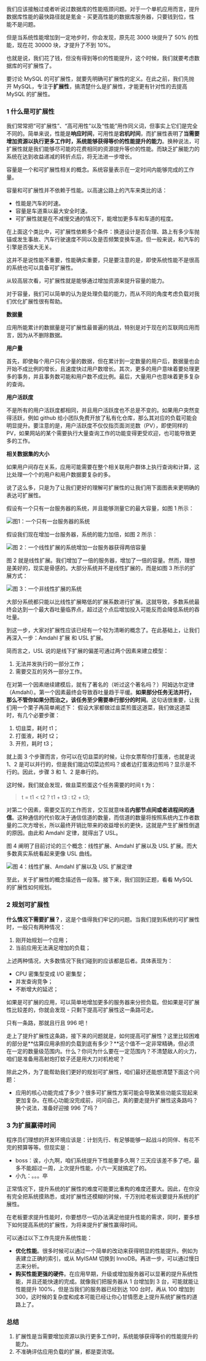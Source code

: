我们应该接触过或者听说过数据库的性能瓶颈问题。对于一个单机应用而言，提升数据库性能的最快路径就是氪金 - 买更高性能的数据库服务器，只要钱到位，性能不是问题。

但是当系统性能增加到一定地步时，你会发现，原先花 3000 块提升了 50% 的性能，现在花 30000 块，才提升了不到 10%。

也就是说，我们花了钱，但没有得到等价的性能提升，这个时候，我们就要考虑数据库的可扩展性了。

要讨论 MySQL 的可扩展性，就要先明确可扩展性的定义。在此之前，我们先抛开 MySQL，专注于**扩展性**，搞清楚什么是扩展性，才能更有针对性的去提高 MySQL 的扩展性。

### 1 什么是可扩展性
我们常常把“可扩展性”、“高可用性”以及“性能”用作同义词，但事实上它们是完全不同的。简单来说，性能是**响应时间**，可用性是**宕机时间**，而扩展性表明了**当需要增加资源以执行更多工作时，系统能够获得等价的性能提升的能力**。换种说法，可扩展性就是我们能够尽可能的花费相同的资源提升等价的性能。而缺乏扩展能力的系统在达到收益递减的转折点后，将无法进一步增长。

容量是一个和可扩展性相关的概念。系统容量表示在一定时间内能够完成的工作量。

容量和可扩展性并不依赖于性能。以高速公路上的汽车来类比的话：
- 性能是汽车的时速。
- 容量是车道乘以最大安全时速。
- 可扩展性就是在不减慢交通的情况下，能增加更多车和车道的程度。

在上面这个类比中，可扩展性依赖多个条件：换道设计是否合理、路上有多少车抛锚或发生事故、汽车行驶速度不同以及是否频繁变换车道。但一般来说，和汽车的引擎是否强大无关。

这并不是说性能不重要，性能确实重要，只是要注意的是，即使系统性能不是很高的系统也可以具备可扩展性。

从较高层次看，可扩展性就是能够通过增加资源来提升容量的能力。

对于容量，我们可以简单的认为是处理负载的能力，而从不同的角度考虑负载对我们优化扩展性很有帮助。

**数据量**

应用所能累计的数据量是可扩展性最普遍的挑战，特别是对于现在的互联网应用而言，因为从不删除数据。

**用户量**

首先，即使每个用户只有少量的数据，但在累计到一定数量的用户后，数据量也会开始不成比例的增长，且速度快过用户数增长。其次，更多的用户意味着要处理更多的事务，并且事务数可能和用户数不成比例。最后，大量用户也意味着更多复杂的查询。

**用户活跃度**

不是所有的用户活跃度都相同，并且用户活跃度也不总是不变的。如果用户突然变得活跃，例如 github 给小团队免费开放了私有化仓库，那么其对应的负载可能会明显提升。要注意的是，用户活跃度不仅仅指页面浏览数（PV），即使同样的 PV，如果网站的某个需要执行大量查询工作的功能变得更受欢迎，也可能导致更多的工作。

**相关数据集的大小**

如果用户间存在关系，应用可能需要在整个相关联用户群体上执行查询和计算，这比处理一个个的用户和用户数据要复杂的多。

说了这么多，只是为了让我们更好的理解可扩展性的让我们用下面图表来更明确的表达可扩展性。

假设有一个只有一台服务器的系统，并且能够测量它的最大容量，如图 1 所示：

![图1：一个只有一台服务器的系统](https://github.com/zibinli/blog/blob/master/MySQL/image/4-1.png?raw=true)

假设我们现在增加一台服务器，系统的能力加倍，如图 2 所示：

![图 2：一个线性扩展的系统增加一台服务器获得两倍容量](https://github.com/zibinli/blog/blob/master/MySQL/image/4-2.png?raw=true)

图 2 就是线性扩展。我们增加了一倍的服务器，增加了一倍的容量。然而，理想是美好的，现实是骨感的。大部分系统并不是线性扩展的，而是如图 3 所示的扩展方式：

![图 3：一个非线性扩展的系统](https://github.com/zibinli/blog/blob/master/MySQL/image/4-3.png?raw=true)

大部分系统都只能以比线性扩展略低的扩展系数进行扩展。这就导致，多数系统最终会达到一个最大吞吐量临界点，超过这个点后增加投入可能反而会降低系统的吞吐量。

到这一步，大家对扩展性应该已经有一个较为清晰的概念了。在此基础上，让我们再深入一步：Amdahl 扩展 和 USL 扩展。

简而言之，USL 说的是线下扩展的偏差可通过两个因素来建立模型：
1. 无法并发执行的一部分工作；
2. 需要交互的另外一部分工作。

在对第一个因素继续建模后，就有了著名的（听过这个著名吗？）阿姆达尔定律（Amdahl）。第一个因素最终会导致吞吐量趋于平缓。**如果部分任务无法并行，那么不管你如果分而治之，该任务至少需要串行部分的时间**。这句话很重要，让我们用一个栗子再简单阐述下：
假设大家都做过韭菜煎蛋这道菜，我们做这道菜时，有几个必要步骤：
1. 切韭菜，耗时 t1；
2. 打蛋液，耗时 t2；
3. 开煎，耗时 t3；

就上面 3 个步骤而言，你可以在切韭菜的时候，让你女票帮你打蛋液，也就是说 1、2 是可以并行的，但是我们能边切菜边煎吗？或者边打蛋液边煎吗？显示是不行的。因此，步骤 3 和 1、2 是串行的。

这时候，我们就会发现，做韭菜煎蛋这个任务需要的时间 t 为：
> t = t1 < t2 ? t1 + t3 : t2 + t3;

对第二个因素，需要交互的工作而言，交互就意味着**内部节点间或者进程间的通信**。这种通信的代价取决于通信信道的数量，而信道的数量将按照系统内工作者数量的二次方增长，所以最终开销比带来的收益增长的更快，这就是产生扩展性倒退的原因。由此和 Amdahl 定律，就得出了 USL。

图 4 阐明了目前讨论的三个概念：线性扩展、Amdahl 扩展以及 USL 扩展。而大多数真实系统看起来更像 USL 曲线。

![图 4：线性扩展、Amdahl 扩展以及 USL 扩展定律](https://github.com/zibinli/blog/blob/master/MySQL/image/4-4.png?raw=true)

至此，关于扩展性的概念描述告一段落。接下来，我们回到正题，看看 MySQL 的扩展性如何规划。

### 2 规划可扩展性
**什么情况下需要扩展？**，这是个值得我们牢记的问题。当我们提到系统的可扩展性时，一般只有两种情况：
1. 刚开始规划一个应用；
2. 当前应用无法满足增加的负载；

上述两种情况，大多数情况下我们碰到的应该都是后者。具体表现为：
- CPU 密集型变成 I/O 密集型；
- 并发查询竞争；
- 不断增大的延迟；

如果是可扩展的应用，可以简单地增加更多的服务器来分担负载。但如果是可扩展性比较差的，你就会发现 - 只剩下提高可扩展性这一条路可走。

只有一条路，那就且行且 996 吧！

走上了提升扩展性这条路，接下来的问题就是，如何提高可扩展性？这里比较困难的部分是**估算应用承担的负载到底有多少？**这个值不一定非常精确，但必须在一定的数量级范围内。什么？你问为什么要在一定范围内？不清楚敌人的火力，咱们是准备用高射炮打蚊子还是用大刀对机枪呢？

除此之外，为了能帮助我们更好的规划可扩展性，咱们最好还能想清楚下面这个问题：
- 应用的核心功能完成了多少？很多可扩展性方案可能会导致某些功能实现起来更加复杂。在核心功能没完成前，问问自己，真的要走提升扩展性这条路吗？换个说法，准备好迎接 996 了吗？

### 3 为扩展赢得时间
程序员们理想的开发环境应该是：计划先行、有足够能够一起战斗的同伴、有花不完的预算等等。但现实是：
- boss：诶，小九啊，咱们系统提升下性能要多久啊？三天应该差不多了吧，最多不能超过一周，上次提升性能，小六一天就搞定了的。
- 小九：。。。卒

正常情况下，提升系统的扩展性的难度可能要比重构的难度还要大。因此，在你没有完全把系统摸熟悉，或对扩展性还模糊的时候，千万别给老板说要提升系统的扩展性。

在老板要求提升性能时，你要想尽一切办法满足他提升性能的需求，同时，要多想下如何提高系统的扩展性，为将来提升扩展性赢得时间。

可以通过以下工作先提升系统性能：
- **优化性能**。很多时候可以通过一个简单的改动来获得明显的性能提升。例如为表建立正确的索引，或从 MyISAM 切换到 InnoDB。再进一步，可以通过慢日志来分析。
- **购买性能更强的硬件**。在应用早期，升级或增加服务器可以显著的提升系统性能，并且还能快速的完成。就像我们把服务器从 1 台增加到 3 台，可能就能让性能提升 100%，但是当我们的服务器已经到达 100 台时，再从 100 增加到 300，这时候的复杂度和成本可能已经让你心甘情愿走上提升系统扩展性的道路上了。

### 总结
1. 扩展性是当需要增加资源以执行更多工作时，系统能够获得等价的性能提升的能力。
2. 不准确评估应用负载的扩展，都是耍流氓。
